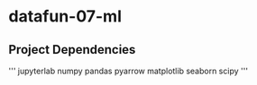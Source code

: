 # datafun-07-ml

## Project Dependencies

'''
jupyterlab
numpy
pandas
pyarrow
matplotlib
seaborn
scipy
'''